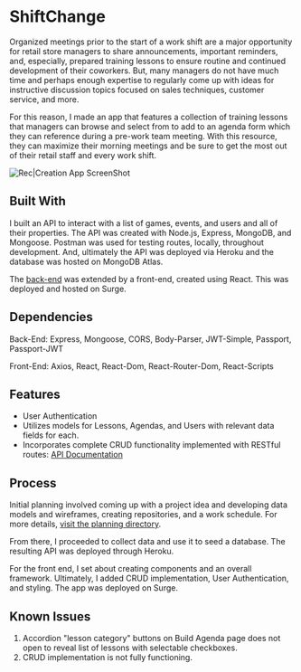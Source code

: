# ShiftChange

Organized meetings prior to the start of a work shift are a major opportunity for retail store managers to share announcements, important reminders, and, especially, prepared training lessons to ensure routine and continued development of their coworkers. But, many managers do not have much time and perhaps enough expertise to regularly come up with ideas for instructive discussion topics focused on sales techniques, customer service, and more.

For this reason, I made an app that features a collection of training lessons that managers can browse and select from to add to an agenda form which they can reference during a pre-work team meeting. With this resource, they can maximize their morning meetings and be sure to get the most out of their retail staff and every work shift.

![Rec|Creation App ScreenShot](http://wayfindmedia.com/wp-content/uploads/2019/07/ShiftChange_Screenshot-1.png "home page screenshot")

## Built With

I built an API to interact with a list of games, events, and users and all of their properties.
The API was created with Node.js, Express, MongoDB, and Mongoose. Postman was used for testing routes, locally, throughout development. And, ultimately the API was deployed via Heroku and the database was hosted on MongoDB Atlas.

The [back-end](https://github.com/triplespice/shift-change-api) was extended by a front-end, created using React. This was deployed and hosted on Surge.

## Dependencies

Back-End: Express, Mongoose, CORS, Body-Parser, JWT-Simple, Passport, Passport-JWT

Front-End: Axios, React, React-Dom, React-Router-Dom, React-Scripts

## Features

- User Authentication
- Utilizes models for Lessons, Agendas, and Users with relevant data fields for each.
- Incorporates complete CRUD functionality implemented with RESTful routes:
  [API Documentation](https://shift-change-api.herokuapp.com/)

## Process

Initial planning involved coming up with a project idea and developing data models and wireframes, creating repositories, and a work schedule. For more details, [visit the planning directory](https://github.com/triplespice/shift-change/tree/master/Planning).

From there, I proceeded to collect data and use it to seed a database. The resulting API was deployed through Heroku.

For the front end, I set about creating components and an overall framework. Ultimately, I added CRUD implementation, User Authentication, and styling. The app was deployed on Surge.

## Known Issues

1. Accordion "lesson category" buttons on Build Agenda page does not open to reveal list of lessons with selectable checkboxes.
2. CRUD implementation is not fully functioning.
